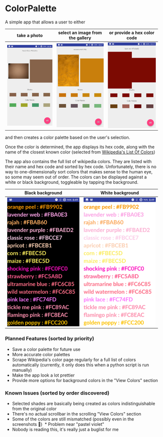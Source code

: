# ColorPalette
A simple app that allows a user to either 

|take a photo                 |select an image from the gallery|or provide a hex color code     |
|-----------------------------|--------------------------------|--------------------------------|
| ![](Screens/TakeAPhoto.png) | ![](Screens/SelectAnImage.png) | ![](Screens/ProvideAColor.png) |

and then creates a color palette based on the user's selection.

Once the color is determined, the app displays its hex code, along with the name of the closest known color (selected from [Wikipedia's List Of Colors](https://en.wikipedia.org/wiki/List_of_colors:_A%E2%80%93F))

The app also contains the full list of wikipedia colors. They are listed with their name and hex code and sorted by hex code. Unfortunately, there is no way to one-dimensionally sort colors that makes sense to the human eye, so some may seem out of order.
The colors can be displayed against a white or black background, toggleable by tapping the background.

| Black background              | White background               |
|-------------------------------|--------------------------------|
|![](Screens/ViewColorsDark.png)|![](Screens/ViewColorsLight.png)|

### Planned Features (sorted by priority)
* Save a color palette for future use
* More accurate color palettes
* Scrape Wikipedia's color page regularly for a full list of colors automatically (currently, it only does this when a python script is run manually)
* Make the app look a lot prettier
* Provide more options for background colors in the "View Colors" section

### Known Issues (sorted by order discovered)
* Selected shades are basically being created as colors indistinguishable from the original color
* There's no actual scrollbar in the scrolling "View Colors" section
* Some of the colors are still mismatched (possibly even in the screenshots :poop:)
  * Problem near "pastel violet"
* Nobody is reading this, it's really just a buglist for me
